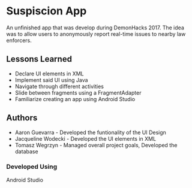 # Suspiscion App
An unfinished app that was develop during DemonHacks 2017. The idea was to allow users to anonymously report real-time issues
to nearby law enforcers.
## Lessons Learned
- Declare UI elements in XML
- Implement said UI using Java
- Navigate through different activities
- Slide between fragments using a FragmentAdapter
- Familiarize creating an app using Android Studio
## Authors
- Aaron Guevarra - Developed the funtionality of the UI Design
- Jacqueline Wodecki - Developed the UI elements in XML
- Tomasz Wegrzyn - Managed overall project goals, Developed the database
### Developed Using
Android Studio
